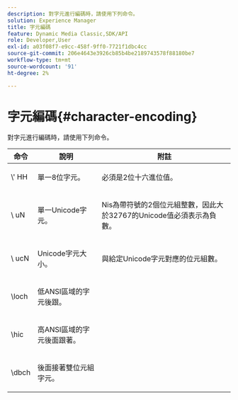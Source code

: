 ```yaml
---
description: 對字元進行編碼時，請使用下列命令。
solution: Experience Manager
title: 字元編碼
feature: Dynamic Media Classic,SDK/API
role: Developer,User
exl-id: a03f08f7-e9cc-458f-9ff0-7721f1dbc4cc
source-git-commit: 206e4643e3926cb85b4be2189743578f88180be7
workflow-type: tm+mt
source-wordcount: '91'
ht-degree: 2%

---
```


# 字元編碼{#character-encoding}

對字元進行編碼時，請使用下列命令。

<table id="table_EB0C1B674BEA4A37964FB4BF559E0005"> 
 <thead> 
  <tr> 
   <th class="entry"> 命令 </th> 
   <th class="entry"> 說明 </th> 
   <th class="entry"> 附註 </th> 
  </tr> 
 </thead>
 <tbody> 
  <tr> 
   <td> <span class="codeph">\'<span class="varname"> HH</span></span> </td> 
   <td> <p>單一8位字元。 </p> </td> 
   <td> <p><span class="varname"> </span> 必須是2位十六進位值。 </p> </td> 
  </tr> 
  <tr> 
   <td> <span class="codeph">\<span class="varname"> uN</span></span> </td> 
   <td> <p>單一Unicode字元。 </p> </td> 
   <td> <p><span class="varname"> </span> Nis為帶符號的2個位元組整數，因此大於32767的Unicode值必須表示為負數。 </p> </td> 
  </tr> 
  <tr> 
   <td> <span class="codeph">\<span class="varname"> ucN</span></span> </td> 
   <td> <p>Unicode字元大小。 </p> </td> 
   <td> <p>與給定Unicode字元對應的位元組數。 </p> </td> 
  </tr> 
  <tr> 
   <td> <span class="codeph"> \loch  </span> </td> 
   <td> <p>低ANSI區域的字元後跟。 </p> </td> 
   <td> <p> </p> </td> 
  </tr> 
  <tr> 
   <td> <span class="codeph"> \hic  </span> </td> 
   <td> <p>高ANSI區域的字元後面跟著。 </p> </td> 
   <td> <p> </p> </td> 
  </tr> 
  <tr> 
   <td> <span class="codeph"> \dbch  </span> </td> 
   <td> <p>後面接著雙位元組字元。 </p> </td> 
   <td> <p> </p> </td> 
  </tr> 
 </tbody> 
</table>
